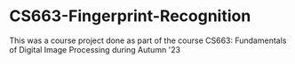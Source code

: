 # CS663-Fingerprint-Recognition
This was a course project done as part of the course CS663: Fundamentals of Digital Image Processing during Autumn '23
